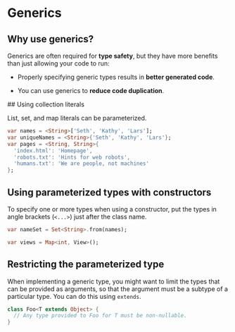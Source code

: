 # Generics

## Why use generics?

Generics are often required for **type safety**, but they have more benefits than just allowing your code to run:

- Properly specifying generic types results in **better generated code**.

- You can use generics to **reduce code duplication**.

## Using collection literals

List, set, and map literals can be parameterized.

```dart
var names = <String>['Seth', 'Kathy', 'Lars'];
var uniqueNames = <String>{'Seth', 'Kathy', 'Lars'};
var pages = <String, String>{
  'index.html': 'Homepage',
  'robots.txt': 'Hints for web robots',
  'humans.txt': 'We are people, not machines'
};
```

## Using parameterized types with constructors

To specify one or more types when using a constructor, put the types in angle brackets (`<...>`) just after the class name.

```dart
var nameSet = Set<String>.from(names);

var views = Map<int, View>();
```

## Restricting the parameterized type

When implementing a generic type, you might want to limit the types that can be provided as arguments, so that the argument must be a subtype of a particular type. You can do this using `extends`.

```dart
class Foo<T extends Object> {
  // Any type provided to Foo for T must be non-nullable.
}
```
